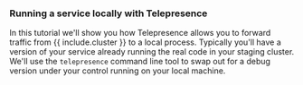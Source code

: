 
### Running a service locally with Telepresence

In this tutorial we'll show you how Telepresence allows you to forward traffic from {{ include.cluster }} to a local process.
Typically you'll have a version of your service already running the real code in your staging cluster.
We'll use the `telepresence` command line tool to swap out for a debug version under your control running on your local machine.
